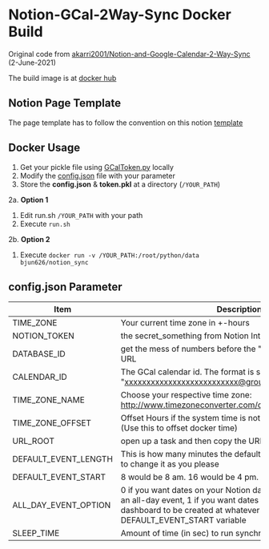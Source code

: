 # Notion-GCal-2Way-Sync Docker Build

Original code from [akarri2001/Notion-and-Google-Calendar-2-Way-Sync](https://github.com/akarri2001/Notion-and-Google-Calendar-2-Way-Sync) (2-June-2021)

The build image is at [docker hub](https://hub.docker.com/r/bjun626/notion_sync)


## Notion Page Template

The page template has to follow the convention on this notion [template](https://www.notion.so/47c0977120094511b0ab6cbf68b20c57?v=21c35762ede544818692acb1e8deefed)


## Docker Usage

1. Get your pickle file using [GCalToken.py](https://github.com/akarri2001/Notion-and-Google-Calendar-2-Way-Sync/blob/main/GCalToken.py) locally
1. Modify the [config.json](data/config.json) file with your parameter
1. Store the **config.json** & **token.pkl** at a directory (`/YOUR_PATH`)

2a. **Option 1**
1. Edit run.sh `/YOUR_PATH` with your path
1. Execute ``run.sh``

2b. **Option 2**
1. Execute `docker run -v /YOUR_PATH:/root/python/data bjun626/notion_sync`

## config.json Parameter

| Item | Description |
|------|-------------|
|TIME_ZONE|Your current time zone in +-hours|
|NOTION_TOKEN|the secret_something from Notion Integration|
|DATABASE_ID|get the mess of numbers before the "?" on your dashboard URL|
|CALENDAR_ID|The GCal calendar id. The format is something like "xxxxxxxxxxxxxxxxxxxxxxxxxx@groups.calendar.google.com"|
|TIME_ZONE_NAME|Choose your respective time zone: http://www.timezoneconverter.com/cgi-bin/zonehelp.tzc|
|TIME_ZONE_OFFSET|Offset Hours if the system time is not the correct time zone (Use this to offset docker time)|
|URL_ROOT|open up a task and then copy the URL root up to the "p="|
|DEFAULT_EVENT_LENGTH|This is how many minutes the default event length is. Feel free to change it as you please|
|DEFAULT_EVENT_START|8 would be 8 am. 16 would be 4 pm. Only whole numbers
|ALL_DAY_EVENT_OPTION|0 if you want dates on your Notion dashboard to be treated as an all-day event, 1 if you want dates on your Notion dashboard to be created at whatever hour you defined in the DEFAULT_EVENT_START variable|
|SLEEP_TIME|Amount of time (in sec) to run synchronization

